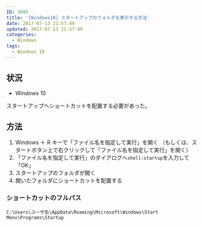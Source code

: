 ```yaml
---
ID: 3095
title: '[Windows10] スタートアップのフォルダを表示する方法'
date: 2017-07-13 21:57:49
updated: 2017-07-13 21:57:49
categories:
  - Windows
tags:
  - Windows 10
---
```


## 状況

- Windows 10

スタートアップへショートカットを配置する必要があった。

## 方法

1. Windows ＋ R キーで「ファイル名を指定して実行」を開く
   （もしくは、スタートボタン上で右クリックして「ファイル名を指定して実行」を開く）
2. 「ファイル名を指定して実行」のダイアログへ`shell:startup`を入力して「OK」
3. スタートアップのフォルダが開く
4. 開いたフォルダにショートカットを配置する

### ショートカットのフルパス

```
C:\Users\ユーザ名\AppData\Roaming\Microsoft\Windows\Start Menu\Programs\Startup
```
